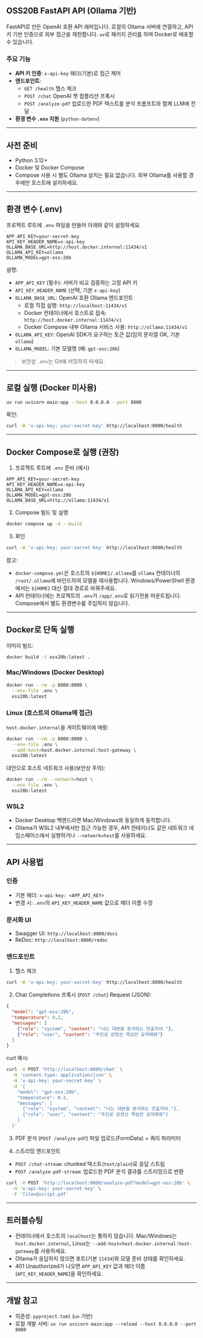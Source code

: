 ## OSS20B FastAPI API (Ollama 기반)

FastAPI로 만든 OpenAI 호환 API 래퍼입니다. 로컬의 Ollama 서버에 연결하고, API 키 기반 인증으로 외부 접근을 제한합니다. `uv`로 패키지 관리를 하며 Docker로 배포할 수 있습니다.

### 주요 기능
- **API 키 인증**: `x-api-key` 헤더(기본)로 접근 제어
- **엔드포인트**:
  - `GET /health` 헬스 체크
  - `POST /chat` OpenAI 챗 컴플리션 프록시
  - `POST /analyze-pdf` 업로드한 PDF 텍스트를 분석 프롬프트와 함께 LLM에 전달
- **환경 변수 `.env` 지원** (`python-dotenv`)

---

## 사전 준비
- Python 3.12+
- Docker 및 Docker Compose
- Compose 사용 시 별도 Ollama 설치는 필요 없습니다. 외부 Ollama를 사용할 경우에만 호스트에 설치하세요.

---

## 환경 변수 (.env)
프로젝트 루트에 `.env` 파일을 만들어 아래와 같이 설정하세요.

```
APP_API_KEY=your-secret-key
API_KEY_HEADER_NAME=x-api-key
OLLAMA_BASE_URL=http://host.docker.internal:11434/v1
OLLAMA_API_KEY=ollama
OLLAMA_MODEL=gpt-oss:20b
```

설명:
- `APP_API_KEY` (필수): 서버가 비교 검증하는 고정 API 키
- `API_KEY_HEADER_NAME` (선택, 기본 `x-api-key`)
- `OLLAMA_BASE_URL`: OpenAI 호환 Ollama 엔드포인트
  - 로컬 직접 실행: `http://localhost:11434/v1`
  - Docker 컨테이너에서 호스트로 접속: `http://host.docker.internal:11434/v1`
  - Docker Compose 내부 Ollama 서비스 사용: `http://ollama:11434/v1`
- `OLLAMA_API_KEY`: OpenAI SDK가 요구하는 토큰 값(임의 문자열 OK, 기본 `ollama`)
- `OLLAMA_MODEL`: 기본 모델명 (예: `gpt-oss:20b`)

> 보안상 `.env`는 Git에 커밋하지 마세요.

---

## 로컬 실행 (Docker 미사용)

```bash
uv run uvicorn main:app --host 0.0.0.0 --port 8000
```

확인:
```bash
curl -H 'x-api-key: your-secret-key' http://localhost:8000/health
```

---

## Docker Compose로 실행 (권장)

1) 프로젝트 루트에 `.env` 준비 (예시)
```
APP_API_KEY=your-secret-key
API_KEY_HEADER_NAME=x-api-key
OLLAMA_API_KEY=ollama
OLLAMA_MODEL=gpt-oss:20b
OLLAMA_BASE_URL=http://ollama:11434/v1
```

2) Compose 빌드 및 실행
```bash
docker compose up -d --build
```

3) 확인
```bash
curl -H 'x-api-key: your-secret-key' http://localhost:8000/health
```

참고:
- `docker-compose.yml`은 호스트의 `${HOME}/.ollama`를 `ollama` 컨테이너의 `/root/.ollama`에 바인드하여 모델을 재사용합니다. Windows/PowerShell 환경에서는 `${HOME}` 대신 절대 경로로 바꿔주세요.
- API 컨테이너에는 프로젝트의 `.env`가 `/app/.env`로 읽기전용 마운트됩니다. Compose에서 별도 환경변수를 주입하지 않습니다.

---

## Docker로 단독 실행

이미지 빌드:
```bash
docker build -t oss20b:latest .
```

### Mac/Windows (Docker Desktop)
```bash
docker run --rm -p 8000:8000 \
  --env-file .env \
  oss20b:latest
```

### Linux (호스트의 Ollama에 접근)
`host.docker.internal`을 게이트웨이에 매핑:
```bash
docker run --rm -p 8000:8000 \
  --env-file .env \
  --add-host=host.docker.internal:host-gateway \
  oss20b:latest
```

대안으로 호스트 네트워크 사용(보안상 주의):
```bash
docker run --rm --network=host \
  --env-file .env \
  oss20b:latest
```

### WSL2
- Docker Desktop 백엔드라면 Mac/Windows와 동일하게 동작합니다.
- Ollama가 WSL2 내부에서만 접근 가능한 경우, API 컨테이너도 같은 네트워크 네임스페이스에서 실행하거나 `--network=host`를 사용하세요.

---

## API 사용법

### 인증
- 기본 헤더: `x-api-key: <APP_API_KEY>`
- 변경 시: `.env`의 `API_KEY_HEADER_NAME` 값으로 헤더 이름 수정

### 문서화 UI
- Swagger UI: `http://localhost:8000/docs`
- ReDoc: `http://localhost:8000/redoc`

### 엔드포인트

1) 헬스 체크
```bash
curl -H 'x-api-key: your-secret-key' http://localhost:8000/health
```

2) Chat Completions 프록시 (`POST /chat`)
Request (JSON):
```json
{
  "model": "gpt-oss:20b",
  "temperature": 0.2,
  "messages": [
    {"role": "system", "content": "너는 대본을 분석하는 연출자야."},
    {"role": "user", "content": "주인공 감정선 핵심만 요약해줘"}
  ]
}
```

curl 예시:
```bash
curl -X POST 'http://localhost:8000/chat' \
  -H 'content-type: application/json' \
  -H 'x-api-key: your-secret-key' \
  -d '{
    "model": "gpt-oss:20b",
    "temperature": 0.2,
    "messages": [
      {"role": "system", "content": "너는 대본을 분석하는 연출자야."},
      {"role": "user", "content": "주인공 감정선 핵심만 요약해줘"}
    ]
  }'
```

3) PDF 분석 (`POST /analyze-pdf`)
파일 업로드(FormData) + 쿼리 파라미터

4) 스트리밍 엔드포인트
- `POST /chat-stream`: chunked 텍스트(`text/plain`)로 응답 스트림
- `POST /analyze-pdf-stream`: 업로드한 PDF 분석 결과를 스트리밍으로 반환

```bash
curl -X POST 'http://localhost:8000/analyze-pdf?model=gpt-oss:20b' \
  -H 'x-api-key: your-secret-key' \
  -F 'file=@script.pdf'
```

---

## 트러블슈팅
- 컨테이너에서 호스트의 `localhost`는 통하지 않습니다. Mac/Windows는 `host.docker.internal`, Linux는 `--add-host=host.docker.internal:host-gateway`를 사용하세요.
- Ollama가 응답하지 않으면 포트(기본 `11434`)와 모델 준비 상태를 확인하세요.
- 401 Unauthorized가 나오면 `APP_API_KEY` 값과 헤더 이름(`API_KEY_HEADER_NAME`)을 확인하세요.

---

## 개발 참고
- 의존성: `pyproject.toml` (`uv` 기반)
- 로컬 개발 서버: `uv run uvicorn main:app --reload --host 0.0.0.0 --port 8000`

